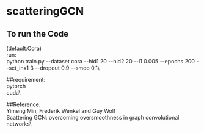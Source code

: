 # scatteringGCN


## To run the Code
(default:Cora)\
run:\
python train.py --dataset cora --hid1 20 --hid2 20 --l1 0.005 --epochs 200 --sct_inx1 3 --dropout 0.9 --smoo 0.1\


##requirement:\
pytorch\
cuda\

##Reference:\
Yimeng Min, Frederik Wenkel and Guy Wolf\
Scattering GCN: overcoming oversmoothness in graph convolutional networks\
